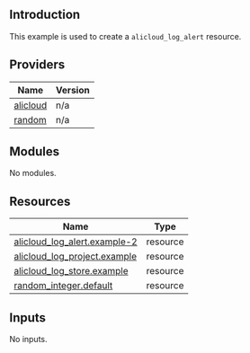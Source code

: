 ## Introduction

This example is used to create a `alicloud_log_alert` resource.

<!-- BEGIN_TF_DOCS -->
## Providers

| Name | Version |
|------|---------|
| <a name="provider_alicloud"></a> [alicloud](#provider\_alicloud) | n/a |
| <a name="provider_random"></a> [random](#provider\_random) | n/a |

## Modules

No modules.

## Resources

| Name | Type |
|------|------|
| [alicloud_log_alert.example-2](https://registry.terraform.io/providers/aliyun/alicloud/latest/docs/resources/log_alert) | resource |
| [alicloud_log_project.example](https://registry.terraform.io/providers/aliyun/alicloud/latest/docs/resources/log_project) | resource |
| [alicloud_log_store.example](https://registry.terraform.io/providers/aliyun/alicloud/latest/docs/resources/log_store) | resource |
| [random_integer.default](https://registry.terraform.io/providers/hashicorp/random/latest/docs/resources/integer) | resource |

## Inputs

No inputs.
<!-- END_TF_DOCS -->    
